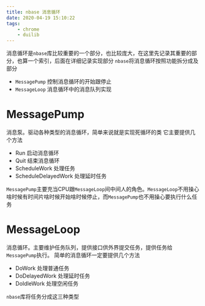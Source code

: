```yaml
---
title: nbase 消息循环
date: 2020-04-19 15:10:22
tags:
    - chrome
    - duilib
---
```

消息循环是`nbase`库比较重要的一个部分，也比较庞大，在这里先记录其重要的部分，也算一个索引，后面在详细记录实现部分
`nbase`将消息循环按照功能拆分成及部分
- `MessagePump` 控制消息循环的开始跟停止
- `MessageLoop` 消息循环中的消息队列实现
# MessagePump
消息泵。驱动各种类型的消息循环，简单来说就是实现死循环的类
它主要提供几个方法
- Run 启动消息循环
- Quit 结束消息循环
- ScheduleWork 处理任务
- ScheduleDelayedWork 处理延时任务

`MessagePump`主要充当CPU跟`MessageLoop`间中间人的角色。`MessageLoop`不用操心啥时候有时间片啥时候开始啥时候停止，而`MessagePump`也不用操心要执行什么任务

# MessageLoop
消息循环。主要维护任务队列，提供接口供外界提交任务，提供任务给`MessagePump`执行。
简单的消息循环一定要提供几个方法
- DoWork 处理普通任务
- DoDelayedWork 处理延时任务
- DoIdleWork 处理空闲任务

`nbase`库将任务分成这三种类型